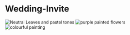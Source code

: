 # Wedding-Invite
![Neutral Leaves and pastel tones](../images/neutral-minimal.jpg)
![purple painted flowers](./images/purple-flowers.jpg)
![colourful painting](../images/colourful.jpg)
